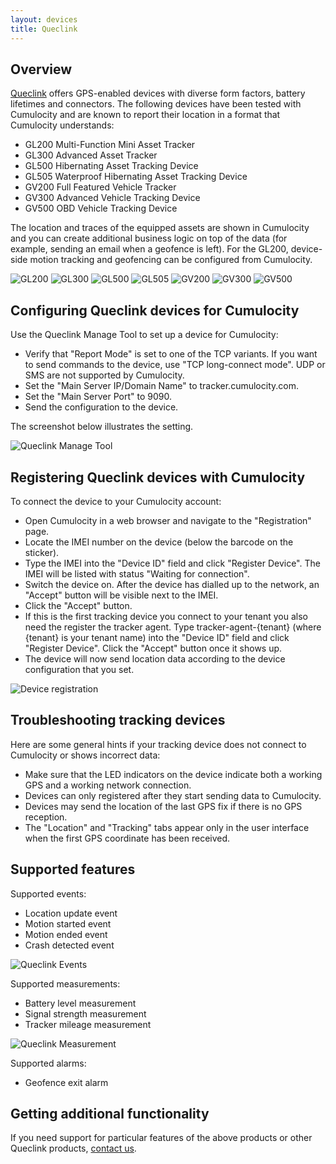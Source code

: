 ```yaml
---
layout: devices
title: Queclink
---
```


## Overview

[Queclink](http://www.queclink.com/product) offers GPS-enabled devices with diverse form factors, battery lifetimes and connectors. The following devices have been tested with Cumulocity and are known to report their location in a format that Cumulocity understands:

* GL200 Multi-Function Mini Asset Tracker
* GL300 Advanced Asset Tracker
* GL500 Hibernating Asset Tracking Device
* GL505 Waterproof Hibernating Asset Tracking Device
* GV200 Full Featured Vehicle Tracker
* GV300 Advanced Vehicle Tracking Device
* GV500 OBD Vehicle Tracking Device

The location and traces of the equipped assets are shown in Cumulocity and you can create additional business logic on top of the data (for example, sending an email when a geofence is left). For the GL200, device-side motion tracking and geofencing can be configured from Cumulocity.

<img src="/guides/devices/queclink/GL200.png" alt="GL200" style="display: inline">
<img src="/guides/devices/queclink/GL300.png" alt="GL300" style="display: inline">
<img src="/guides/devices/queclink/GL500.png" alt="GL500" style="display: inline">
<img src="/guides/devices/queclink/GL505.png" alt="GL505" style="display: inline">
<img src="/guides/devices/queclink/GV200.png" alt="GV200" style="display: inline">
<img src="/guides/devices/queclink/GV300.png" alt="GV300" style="display: inline">
<img src="/guides/devices/queclink/GV500.png" alt="GV500" style="display: inline">

## Configuring Queclink devices for Cumulocity

Use the Queclink Manage Tool to set up a device for Cumulocity:

* Verify that "Report Mode" is set to one of the TCP variants. If you want to send commands to the device, use "TCP long-connect mode". UDP or SMS are not supported by Cumulocity.
* Set the "Main Server IP/Domain Name" to tracker.cumulocity.com.
* Set the "Main Server Port" to 9090.
* Send the configuration to the device.

The screenshot below illustrates the setting.

![Queclink Manage Tool](/guides/devices/queclink/queclinkmanage.jpg)

## Registering Queclink devices with Cumulocity

To connect the device to your Cumulocity account:

* Open Cumulocity in a web browser and navigate to the "Registration" page.
* Locate the IMEI number on the device (below the barcode on the sticker).
* Type the IMEI into the "Device ID" field and click "Register Device". The IMEI will be listed with status "Waiting for connection".
* Switch the device on. After the device has dialled up to the network, an "Accept" button will be visible next to the IMEI.
* Click the "Accept" button.
* If this is the first tracking device you connect to your tenant you also need the register the tracker agent. Type tracker-agent-{tenant} (where {tenant} is your tenant name) into the "Device ID" field and click "Register Device". Click the "Accept" button once it shows up.
* The device will now send location data according to the device configuration that you set. 

![Device registration](/guides/devices/queclink/queclinkregister.png)

## Troubleshooting tracking devices

Here are some general hints if your tracking device does not connect to Cumulocity or shows incorrect data:

* Make sure that the LED indicators on the device indicate both a working GPS and a working network connection.
* Devices can only registered after they start sending data to Cumulocity.
* Devices may send the location of the last GPS fix if there is no GPS reception.
* The "Location" and "Tracking" tabs appear only in the user interface when the first GPS coordinate has been received.

## Supported features

Supported events:

* Location update event
* Motion started event
* Motion ended event
* Crash detected event

![Queclink Events](/guides/devices/queclink/Events.png)

Supported measurements:

* Battery level measurement
* Signal strength measurement
* Tracker mileage measurement

![Queclink Measurement](/guides/devices/queclink/Measurement.png)

Supported alarms:

* Geofence exit alarm

## Getting additional functionality

If you need support for particular features of the above products or other Queclink products, [contact us](mailto:info@cumulocity.com).

